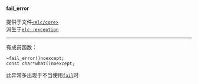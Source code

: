 #### fail_error  
提供于文件[`<elc/core>`](./index.md)  
派生于[`elc::exception`](../base_exception/exception.md)  

______

有成员函数：  
````
~fail_error()noexcept;
const char*what()noexcept;
````
此异常多出现于不当使用[`fail`](./fail.md)时  
 
